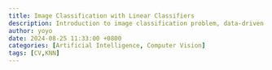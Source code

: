 ```yaml
---
title: Image Classification with Linear Classifiers
description: Introduction to image classification problem, data-driven approach, and K-Nearest Neighbor (KNN) Classifier.
author: yoyo
date: 2024-08-25 11:33:00 +0800
categories: [Artificial Intelligence, Computer Vision]
tags: [CV,KNN]
---
```



